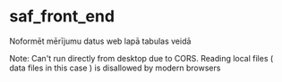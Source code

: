 # saf_front_end
Noformēt mērījumu datus web lapā tabulas veidā

Note: Can't run directly from desktop due to CORS. Reading local files ( data files in this case ) is disallowed by modern browsers

